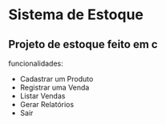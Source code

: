 ﻿# Sistema de Estoque

## Projeto de estoque feito em c 
funcionalidades:
- Cadastrar um Produto                                        
- Registrar uma Venda                                         
- Listar Vendas                                               
- Gerar Relatórios                                            
- Sair 

